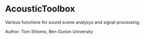 # AcousticToolbox
Various functions for sound scene analysys and signal processing.

Author: Tom Shlomo, Ben Gurion University